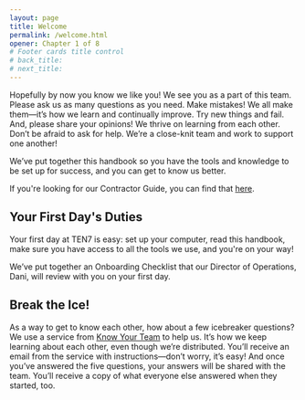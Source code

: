 ```yaml
---
layout: page
title: Welcome
permalink: /welcome.html
opener: Chapter 1 of 8
# Footer cards title control
# back_title:
# next_title: 
---
```


Hopefully by now you know we like you! We see you as a part of this team. Please ask us as many questions as you need. Make mistakes! We all make them—it’s how we learn and continually improve. Try new things and fail. And, please share your opinions! We thrive on learning from each other. Don’t be afraid to ask for help. We’re a close-knit team and work to support one another!

We’ve put together this handbook so you have the tools and knowledge to be set up for success, and you can get to know us better.

If you're looking for our Contractor Guide, you can find that [here](https://contractor.ten7.com/). 

## Your First Day's Duties

Your first day at TEN7 is easy: set up your computer, read this handbook, make sure you have access to all the tools we use, and you're on your way!

We’ve put together an Onboarding Checklist that our Director of Operations, Dani, will review with you on your first day.

## Break the Ice!

As a way to get to know each other, how about a few icebreaker questions? We use a service from [Know Your Team](https://knowyourteam.com/) to help us. It’s how we keep learning about each other, even though we’re distributed. You’ll receive an email from the service with instructions—don’t worry, it’s easy! And once you’ve answered the five questions, your answers will be shared with the team. You’ll receive a copy of what everyone else answered when they started, too.

<!--stackedit_data:
eyJoaXN0b3J5IjpbNjQ2Mjg5MzZdfQ==
-->
